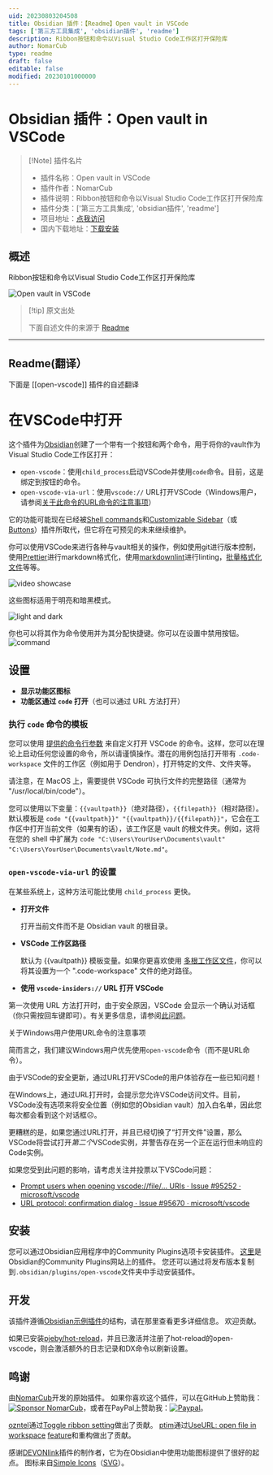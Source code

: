 ```yaml
---
uid: 20230803204508
title: Obsidian 插件：【Readme】Open vault in VSCode
tags: ['第三方工具集成', 'obsidian插件', 'readme']
description: Ribbon按钮和命令以Visual Studio Code工作区打开保险库
author: NomarCub
type: readme
draft: false
editable: false
modified: 20230101000000
---
```


# Obsidian 插件：Open vault in VSCode

> [!Note] 插件名片
> - 插件名称：Open vault in VSCode
> - 插件作者：NomarCub
> - 插件说明：Ribbon按钮和命令以Visual Studio Code工作区打开保险库
> - 插件分类：['第三方工具集成', 'obsidian插件', 'readme']
> - 项目地址：[点我访问](https://github.com/NomarCub/obsidian-open-vscode)
> - 国内下载地址：[下载安装](https://pkmer.cn/products/plugin/pluginMarket/?open-vscode)

## 概述

Ribbon按钮和命令以Visual Studio Code工作区打开保险库

![Open vault in VSCode](https://cdn.pkmer.cn/covers/open-vscode.gif!pkmer)

> [!tip] 原文出处
> 
>下面自述文件的来源于 [Readme](https://ghproxy.net/https://raw.githubusercontent.com/NomarCub/obsidian-open-vscode/master/README.md)
> 

---

## Readme(翻译）

下面是 [[open-vscode]] 插件的自述翻译


# 在VSCode中打开

这个插件为[Obsidian](https://obsidian.md/)创建了一个带有一个按钮和两个命令，用于将你的vault作为Visual Studio Code工作区打开：

- `open-vscode`：使用`child_process`启动VSCode并使用`code`命令。目前，这是绑定到按钮的命令。
- `open-vscode-via-url`：使用`vscode://` URL打开VSCode（Windows用户，请参阅[关于此命令的URL命令的注意事项](#caveats-regarding-the-url-command-for-windows-users)）

它的功能可能现在已经被[Shell commands](https://github.com/Taitava/obsidian-shellcommands)和[Customizable Sidebar](https://github.com/phibr0/obsidian-customizable-sidebar)（或[Buttons](https://github.com/shabegom/buttons)）插件所取代，但它将在可预见的未来继续维护。

你可以使用VSCode来进行各种与vault相关的操作，例如使用git进行版本控制，使用[Prettier](https://marketplace.visualstudio.com/items?itemName=esbenp.prettier-vscode)进行markdown格式化，使用[markdownlint](https://marketplace.visualstudio.com/items?itemName=DavidAnson.vscode-markdownlint)进行linting，[批量格式化文件](https://marketplace.visualstudio.com/items?itemName=jbockle.jbockle-format-files)等等。

![video showcase](https://user-images.githubusercontent.com/5298006/125867690-c11f4396-e31b-4232-9ea5-822bf729df9a.gif)

这些图标适用于明亮和暗黑模式。

![light and dark](https://user-images.githubusercontent.com/5298006/125868293-96c6f541-0604-4238-9fc3-05ff6c2e08df.gif)

你也可以将其作为命令使用并为其分配快捷键。你可以在设置中禁用按钮。
![command](https://user-images.githubusercontent.com/5298006/125869408-d39d870b-ab4f-42d0-b915-b6abc1e617d5.png)

## 设置

- **显示功能区图标**
- **功能区通过 `code` 打开**（也可以通过 URL 方法打开）

### 执行 `code` 命令的模板

您可以使用 [提供的命令行参数](https://code.visualstudio.com/docs/editor/command-line) 来自定义打开 VSCode 的命令。这样，您可以在理论上启动任何您设置的命令，所以请谨慎操作。潜在的用例包括打开带有 `.code-workspace` 文件的工作区（例如用于 Dendron），打开特定的文件、文件夹等。

请注意，在 MacOS 上，需要提供 VSCode 可执行文件的完整路径（通常为 "/usr/local/bin/code"）。

您可以使用以下变量：`{{vaultpath}}`（绝对路径），`{{filepath}}`（相对路径）。
默认模板是 `code "{{vaultpath}}" "{{vaultpath}}/{{filepath}}"`，它会在工作区中打开当前文件（如果有的话），该工作区是 vault 的根文件夹。例如，这将在您的 shell 中扩展为 `code "C:\Users\YourUser\Documents\vault" "C:\Users\YourUser\Documents\vault/Note.md"`。

### `open-vscode-via-url` 的设置

在某些系统上，这种方法可能比使用 `child_process` 更快。

- **打开文件**

  打开当前文件而不是 Obsidian vault 的根目录。

- **VSCode 工作区路径**

  默认为 {{vaultpath}} 模板变量。如果你更喜欢使用 [多根工作区文件](https://code.visualstudio.com/docs/editor/workspaces#_multiroot-workspaces)，你可以将其设置为一个 ".code-workspace" 文件的绝对路径。

- **使用 `vscode-insiders://` URL 打开 VSCode**

第一次使用 URL 方法打开时，由于安全原因，VSCode 会显示一个确认对话框（你只需按回车键即可）。有关更多信息，请参阅[此问题](https://github.com/microsoft/vscode/issues/95670)。

关于Windows用户使用URL命令的注意事项

简而言之，我们建议Windows用户优先使用`open-vscode`命令（而不是URL命令）。

由于VSCode的安全更新，通过URL打开VSCode的用户体验存在一些已知问题！

在Windows上，通过URL打开时，会提示您允许VSCode访问文件。目前，VSCode没有选项来将安全位置（例如您的Obsidian vault）加入白名单，因此您每次都会看到这个对话框☹️。

更糟糕的是，如果您通过URL打开，并且已经切换了“打开文件”设置，那么VSCode将尝试打开*第二个*VSCode实例，并警告存在另一个正在运行但未响应的Code实例。

如果您受到此问题的影响，请考虑关注并投票以下VSCode问题：

- [Prompt users when opening vscode://file/... URIs · Issue #95252 · microsoft/vscode](https://github.com/microsoft/vscode/issues/95252)
- [URL protocol: confirmation dialog · Issue #95670 · microsoft/vscode](https://github.com/microsoft/vscode/issues/95670)

## 安装

您可以通过Obsidian应用程序中的Community Plugins选项卡安装插件。
[这里](https://obsidian.md/plugins?id=copy-url-in-preview)是Obsidian的Community Plugins网站上的插件。
您还可以通过将发布版本复制到`.obsidian/plugins/open-vscode`文件夹中手动安装插件。

## 开发

该插件遵循[Obsidian示例插件](https://github.com/obsidianmd/obsidian-sample-plugin)的结构，请在那里查看更多详细信息。
欢迎贡献。

如果已安装[pjeby/hot-reload](https://github.com/pjeby/hot-reload)，并且已激活并注册了hot-reload的open-vscode，则会激活额外的日志记录和DX命令以刷新设置。

## 鸣谢

由[NomarCub](https://github.com/NomarCub)开发的原始插件。
如果你喜欢这个插件，可以在GitHub上赞助我：[![Sponsor NomarCub](https://img.shields.io/static/v1?label=Sponsor%20NomarCub&message=%E2%9D%A4&logo=GitHub&color=%23fe8e86)](https://github.com/sponsors/NomarCub)，或者在PayPal上赞助我：[![Paypal](https://img.shields.io/badge/paypal-nomarcub-yellow?style=social&logo=paypal)](https://paypal.me/nomarcub)。

[ozntel](https://github.com/ozntel)通过[Toggle ribbon setting](https://github.com/NomarCub/obsidian-open-vscode/pull/1)做出了贡献。
[ptim](https://github.com/ptim)通过[UseURL: open file in workspace](https://github.com/NomarCub/obsidian-open-vscode/pull/5) [feature](https://github.com/NomarCub/obsidian-open-vscode/pull/7)和重构做出了贡献。

感谢[DEVONlink](https://github.com/ryanjamurphy/DEVONlink-obsidian)插件的制作者，它为在Obsidian中使用功能图标提供了很好的起点。
图标来自[Simple Icons](https://simpleicons.org/?q=visual-studio-code)（[SVG](https://simpleicons.org/icons/visualstudiocode.svg)）。



